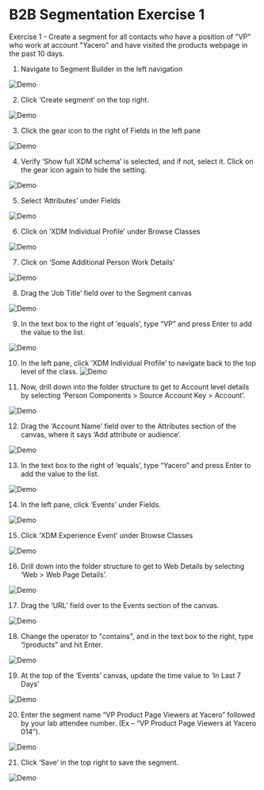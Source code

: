 **B2B Segmentation Exercise 1**
==========
Exercise 1 - Create a segment for all contacts who have a position of "VP" who work at account "Yacero" and have visited the products webpage in the past 10 days.

1)	Navigate to Segment Builder in the left navigation

![Demo](./images/ClickSegments.png)

2)	Click ‘Create segment’ on the top right.

![Demo](./images/CreateSegmentButton.png)
 
3)	Click the gear icon to the right of Fields in the left pane

![Demo](./images/ClickGear.png)
 
4)	Verify ‘Show full XDM schema’ is selected, and if not, select it. Click on the gear icon again to hide the setting.

![Demo](./images/ShowFullXDM.png)
 
5)	Select ‘Attributes’ under Fields

![Demo](./images/ClickAttrib.png)
 
6)	 Click on ‘XDM Individual Profile’ under Browse Classes

![Demo](./images/ClickIndivProfile.png)
 
7)	Click on ‘Some Additional Person Work Details’ 

![Demo](./images/SomeAddWorkDetails.png)
 
8)	Drag the ‘Job Title’ field over to the Segment canvas

![Demo](./images/DragJobTitle.png)
 
9)	In the text box to the right of ‘equals’, type “VP” and press Enter to add the value to the list.

![Demo](./images/JobTitleVP.png)
 
10)	In the left pane, click ‘XDM Individual Profile’ to navigate back to the top level of the class.
![Demo](./images/ClicktoBacktoMainFolder.png)
 
11)	Now, drill down into the folder structure to get to Account level details by selecting ‘Person Components > Source Account Key > Account’. 

![Demo](./images/NavtoAcct.png)
 
12)	Drag the ‘Account Name’ field over to the Attributes section of the canvas, where it says ‘Add attribute or audience’.

![Demo](./images/AddAcctName.png)
 
13)	In the text box to the right of ‘equals’, type “Yacero” and press Enter to add the value to the list.

![Demo](./images/AddedAcctName.png)
 
14)	In the left pane, click ‘Events’ under Fields.

![Demo](./images/14_ClickEvent.png)
 
15)	Click ‘XDM Experience Event’ under Browse Classes

![Demo](./images/15_XDM_Event.png)
 
16)	Drill down into the folder structure to get to Web Details by selecting ‘Web > Web Page Details’.

![Demo](./images/16_WebPageDetails.png)
 
17)	Drag the ‘URL’ field over to the Events section of the canvas.

![Demo](./images/17_DragURL.png)
 
18)	Change the operator to "contains", and in the text box to the right, type “/products” and hit Enter.

![Demo](./images/18_addurlval2.png)
 
19)	At the top of the ‘Events’ canvas, update the time value to ‘In Last 7 Days’

![Demo](./images/19_InLast7Days2.png)
 
20)	Enter the segment name “VP Product Page Viewers at Yacero” followed by your lab attendee number. (Ex – “VP Product Page Viewers at Yacero 014”). 

![Demo](./images/20_Addname.png)
 
21)	Click ‘Save’ in the top right to save the segment.

![Demo](./images/21_save.png)
 
